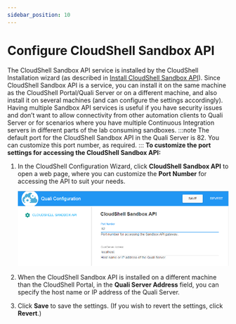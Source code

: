 ```yaml
---
sidebar_position: 10
---
```


# Configure CloudShell Sandbox API

The CloudShell Sandbox API service is installed by the CloudShell Installation wizard (as described in [Install CloudShell Sandbox API](https://help.quali.com/Online%20Help/0.0/Portal/Content/IG/Complete%20Installation/instl-cs-sndbox-api.htm)). Since CloudShell Sandbox API is a service, you can install it on the same machine as the CloudShell Portal/Quali Server or on a different machine, and also install it on several machines (and can configure the settings accordingly). Having multiple Sandbox API services is useful if you have security issues and don’t want to allow connectivity from other automation clients to Quali Server or for scenarios where you have multiple Continuous Integration servers in different parts of the lab consuming sandboxes.
:::note
The default port for the CloudShell Sandbox API in the Quali Server is 82. You can customize this port number, as required.
:::
**To customize the port settings for accessing the CloudShell Sandbox API:**

1. In the CloudShell Configuration Wizard, click **CloudShell Sandbox API** to open a web page, where you can customize the **Port Number** for accessing the API to suit your needs.
    
    ![](/Images/IG2/Configuring-CloudShell-Sandbox.png)
    
2. When the CloudShell Sandbox API is installed on a different machine than the CloudShell Portal, in the **Quali Server Address** field, you can specify the host name or IP address of the Quali Server.
3. Click **Save** to save the settings. (If you wish to revert the settings, click **Revert**.)